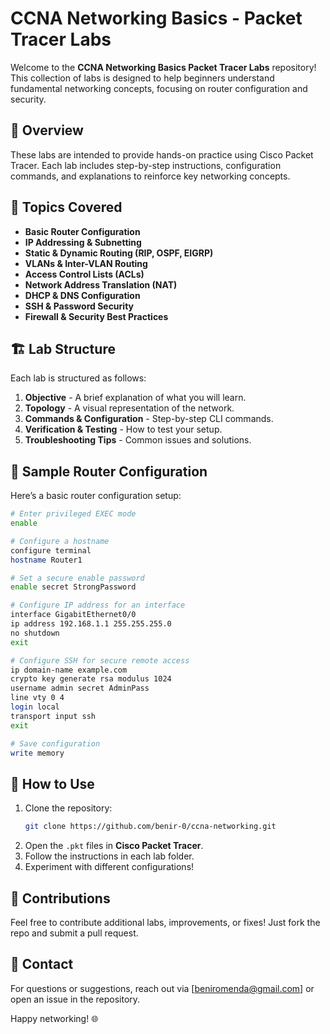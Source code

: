 # CCNA Networking Basics - Packet Tracer Labs

Welcome to the **CCNA Networking Basics Packet Tracer Labs** repository! This collection of labs is designed to help beginners understand fundamental networking concepts, focusing on router configuration and security.

## 🚀 Overview
These labs are intended to provide hands-on practice using Cisco Packet Tracer. Each lab includes step-by-step instructions, configuration commands, and explanations to reinforce key networking concepts.

## 📌 Topics Covered
- **Basic Router Configuration**
- **IP Addressing & Subnetting**
- **Static & Dynamic Routing (RIP, OSPF, EIGRP)**
- **VLANs & Inter-VLAN Routing**
- **Access Control Lists (ACLs)**
- **Network Address Translation (NAT)**
- **DHCP & DNS Configuration**
- **SSH & Password Security**
- **Firewall & Security Best Practices**

## 🏗️ Lab Structure
Each lab is structured as follows:
1. **Objective** - A brief explanation of what you will learn.
2. **Topology** - A visual representation of the network.
3. **Commands & Configuration** - Step-by-step CLI commands.
4. **Verification & Testing** - How to test your setup.
5. **Troubleshooting Tips** - Common issues and solutions.

## 📖 Sample Router Configuration
Here’s a basic router configuration setup:

```bash
# Enter privileged EXEC mode
enable

# Configure a hostname
configure terminal
hostname Router1

# Set a secure enable password
enable secret StrongPassword

# Configure IP address for an interface
interface GigabitEthernet0/0
ip address 192.168.1.1 255.255.255.0
no shutdown
exit

# Configure SSH for secure remote access
ip domain-name example.com
crypto key generate rsa modulus 1024
username admin secret AdminPass
line vty 0 4
login local
transport input ssh
exit

# Save configuration
write memory
```

## 📂 How to Use
1. Clone the repository:
   ```sh
   git clone https://github.com/benir-0/ccna-networking.git
   ```
2. Open the `.pkt` files in **Cisco Packet Tracer**.
3. Follow the instructions in each lab folder.
4. Experiment with different configurations!

## 📢 Contributions
Feel free to contribute additional labs, improvements, or fixes! Just fork the repo and submit a pull request.


## 📧 Contact
For questions or suggestions, reach out via [beniromenda@gmail.com] or open an issue in the repository.

Happy networking! 🌐

